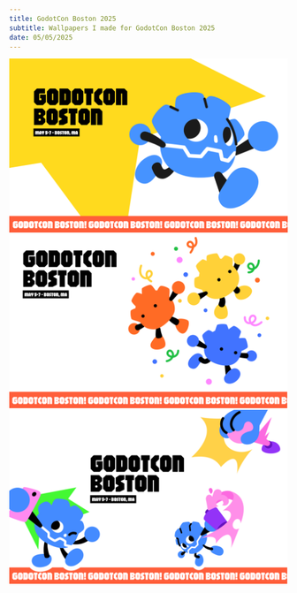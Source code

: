 ```yaml
---
title: GodotCon Boston 2025
subtitle: Wallpapers I made for GodotCon Boston 2025
date: 05/05/2025
---
```


[![](/images/talks/godotcon-boston-2025/wallpaper-1.png)](/images/talks/godotcon-boston-2025/wallpaper-1.png)
[![](/images/talks/godotcon-boston-2025/wallpaper-2.png)](/images/talks/godotcon-boston-2025/wallpaper-2.png)
[![](/images/talks/godotcon-boston-2025/wallpaper-3.png)](/images/talks/godotcon-boston-2025/wallpaper-3.png)
